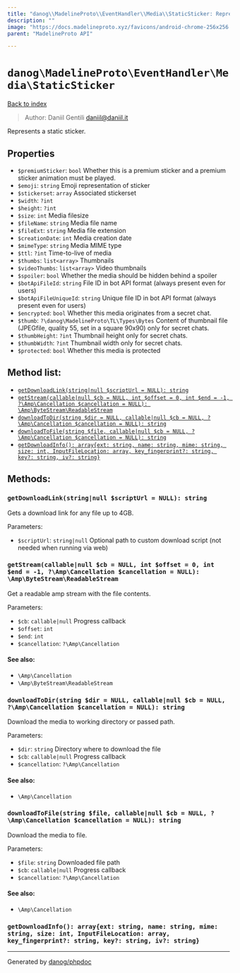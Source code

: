 ```yaml
---
title: "danog\\MadelineProto\\EventHandler\\Media\\StaticSticker: Represents a static sticker."
description: ""
image: "https://docs.madelineproto.xyz/favicons/android-chrome-256x256.png"
parent: "MadelineProto API"

---
```

# `danog\MadelineProto\EventHandler\Media\StaticSticker`
[Back to index](../../../../index.html)

> Author: Daniil Gentili <daniil@daniil.it>  
  

Represents a static sticker.  



## Properties
* `$premiumSticker`: `bool` Whether this is a premium sticker and a premium sticker animation must be played.
* `$emoji`: `string` Emoji representation of sticker
* `$stickerset`: `array` Associated stickerset
* `$width`: `?int` 
* `$height`: `?int` 
* `$size`: `int` Media filesize
* `$fileName`: `string` Media file name
* `$fileExt`: `string` Media file extension
* `$creationDate`: `int` Media creation date
* `$mimeType`: `string` Media MIME type
* `$ttl`: `?int` Time-to-live of media
* `$thumbs`: `list<array>` Thumbnails
* `$videoThumbs`: `list<array>` Video thumbnails
* `$spoiler`: `bool` Whether the media should be hidden behind a spoiler
* `$botApiFileId`: `string` File ID in bot API format (always present even for users)
* `$botApiFileUniqueId`: `string` Unique file ID in bot API format (always present even for users)
* `$encrypted`: `bool` Whether this media originates from a secret chat.
* `$thumb`: `?\danog\MadelineProto\TL\Types\Bytes` Content of thumbnail file (JPEGfile, quality 55, set in a square 90x90) only for secret chats.
* `$thumbHeight`: `?int` Thumbnail height only for secret chats.
* `$thumbWidth`: `?int` Thumbnail width only for secret chats.
* `$protected`: `bool` Whether this media is protected

## Method list:
* [`getDownloadLink(string|null $scriptUrl = NULL): string`](#getdownloadlink-string-null-scripturl-null-string)
* [`getStream(callable|null $cb = NULL, int $offset = 0, int $end = -1, ?\Amp\Cancellation $cancellation = NULL): \Amp\ByteStream\ReadableStream`](#getstream-callable-null-cb-null-int-offset-0-int-end-1-amp-cancellation-cancellation-null-amp-bytestream-readablestream)
* [`downloadToDir(string $dir = NULL, callable|null $cb = NULL, ?\Amp\Cancellation $cancellation = NULL): string`](#downloadtodir-string-dir-null-callable-null-cb-null-amp-cancellation-cancellation-null-string)
* [`downloadToFile(string $file, callable|null $cb = NULL, ?\Amp\Cancellation $cancellation = NULL): string`](#downloadtofile-string-file-callable-null-cb-null-amp-cancellation-cancellation-null-string)
* [`getDownloadInfo(): array{ext: string, name: string, mime: string, size: int, InputFileLocation: array, key_fingerprint?: string, key?: string, iv?: string}`](#getdownloadinfo-array-ext-string-name-string-mime-string-size-int-inputfilelocation-array-key_fingerprint-string-key-string-iv-string)

## Methods:
### `getDownloadLink(string|null $scriptUrl = NULL): string`

Gets a download link for any file up to 4GB.


Parameters:

* `$scriptUrl`: `string|null` Optional path to custom download script (not needed when running via web)  



### `getStream(callable|null $cb = NULL, int $offset = 0, int $end = -1, ?\Amp\Cancellation $cancellation = NULL): \Amp\ByteStream\ReadableStream`

Get a readable amp stream with the file contents.


Parameters:

* `$cb`: `callable|null` Progress callback  
* `$offset`: `int`   
* `$end`: `int`   
* `$cancellation`: `?\Amp\Cancellation`   


#### See also: 
* `\Amp\Cancellation`
* `\Amp\ByteStream\ReadableStream`




### `downloadToDir(string $dir = NULL, callable|null $cb = NULL, ?\Amp\Cancellation $cancellation = NULL): string`

Download the media to working directory or passed path.


Parameters:

* `$dir`: `string` Directory where to download the file  
* `$cb`: `callable|null` Progress callback  
* `$cancellation`: `?\Amp\Cancellation`   


#### See also: 
* `\Amp\Cancellation`




### `downloadToFile(string $file, callable|null $cb = NULL, ?\Amp\Cancellation $cancellation = NULL): string`

Download the media to file.


Parameters:

* `$file`: `string` Downloaded file path  
* `$cb`: `callable|null` Progress callback  
* `$cancellation`: `?\Amp\Cancellation`   


#### See also: 
* `\Amp\Cancellation`




### `getDownloadInfo(): array{ext: string, name: string, mime: string, size: int, InputFileLocation: array, key_fingerprint?: string, key?: string, iv?: string}`





---
Generated by [danog/phpdoc](https://phpdoc.daniil.it)
